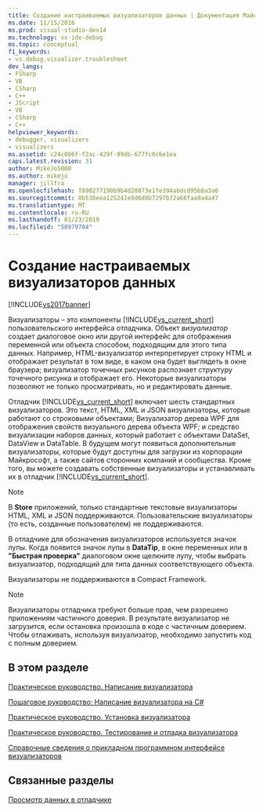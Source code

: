```yaml
---
title: Создание настраиваемых визуализаторов данных | Документация Майкрософт
ms.date: 11/15/2016
ms.prod: visual-studio-dev14
ms.technology: vs-ide-debug
ms.topic: conceptual
f1_keywords:
- vs.debug.visualizer.troubleshoot
dev_langs:
- FSharp
- VB
- CSharp
- C++
- JScript
- VB
- CSharp
- C++
helpviewer_keywords:
- debugger, visualizers
- visualizers
ms.assetid: c24c006f-f2ac-429f-89db-677fc0c6e1ea
caps.latest.revision: 31
author: MikeJo5000
ms.author: mikejo
manager: jillfra
ms.openlocfilehash: f890277190b9b4d28873e1fe394abdcd95b8a3a6
ms.sourcegitcommit: 8b538eea125241e9d6d8b7297b72a66faa9a4a47
ms.translationtype: MT
ms.contentlocale: ru-RU
ms.lasthandoff: 01/23/2019
ms.locfileid: "58979704"
---
```

# <a name="create-custom-visualizers-of-data"></a>Создание настраиваемых визуализаторов данных
[!INCLUDE[vs2017banner](../includes/vs2017banner.md)]

Визуализаторы – это компоненты [!INCLUDE[vs_current_short](../includes/vs-current-short-md.md)] пользовательского интерфейса отладчика. Объект *визуализатор* создает диалоговое окно или другой интерфейс для отображения переменной или объекта способом, подходящим для этого типа данных. Например, HTML-визуализатор интерпретирует строку HTML и отображает результат в том виде, в каком она будет выглядеть в окне браузера; визуализатор точечных рисунков распознает структуру точечного рисунка и отображает его. Некоторые визуализаторы позволяют не только просматривать, но и редактировать данные.  
  
 Отладчик [!INCLUDE[vs_current_short](../includes/vs-current-short-md.md)] включает шесть стандартных визуализаторов. Это текст, HTML, XML и JSON визуализаторы, которые работают со строковыми объектами; Визуализатор дерева WPF для отображения свойств визуального дерева объекта WPF; и средство визуализации наборов данных, который работает с объектами DataSet, DataView и DataTable. В будущем могут появиться дополнительные визуализаторы, которые будут доступны для загрузки из корпорации Майкрософт, а также сайтов сторонних компаний и сообщества. Кроме того, вы можете создавать собственные визуализаторы и устанавливать их в отладчик [!INCLUDE[vs_current_short](../includes/vs-current-short-md.md)].  
  
> [!NOTE]
>  В **Store** приложений, только стандартные текстовые визуализаторы HTML, XML и JSON поддерживаются. Пользовательские визуализаторы (то есть, созданные пользователем) не поддерживаются.  
  
 В отладчике для обозначения визуализаторов используется значок лупы. Когда появится значок лупы в **DataTip**, в окне переменных или в **"Быстрая проверка"** диалоговом окне щелкните лупу, чтобы выбрать визуализатор, подходящий для типа данных соответствующего объекта.  
  
 Визуализаторы не поддерживаются в Compact Framework.  
  
> [!NOTE]
>  Визуализаторы отладчика требуют больше прав, чем разрешено приложениям частичного доверия. В результате визуализатор не загрузится, если остановка произошла в коде с частичным доверием. Чтобы отлаживать, используя визуализатор, необходимо запустить код с полным доверием.  
  
## <a name="in-this-section"></a>В этом разделе  
 [Практическое руководство. Написание визуализатора](../debugger/how-to-write-a-visualizer.md)  
  
 [Пошаговое руководство: Написание визуализатора на C#](../debugger/walkthrough-writing-a-visualizer-in-csharp.md)  
  
 [Практическое руководство. Установка визуализатора](../debugger/how-to-install-a-visualizer.md)  
  
 [Практическое руководство. Тестирование и отладка визуализатора](../debugger/how-to-test-and-debug-a-visualizer.md)  
  
 [Справочные сведения о прикладном программном интерфейсе визуализаторов](../debugger/visualizer-api-reference.md)  
  
## <a name="related-sections"></a>Связанные разделы  
 [Просмотр данных в отладчике](../debugger/viewing-data-in-the-debugger.md)

